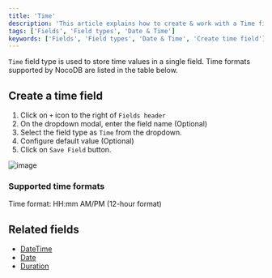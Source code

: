 ```yaml
---
title: 'Time'
description: 'This article explains how to create & work with a Time field.'
tags: ['Fields', 'Field types', 'Date & Time']
keywords: ['Fields', 'Field types', 'Date & Time', 'Create time field']
---
```



`Time` field type is used to store time values in a single field. Time formats supported by NocoDB are listed in the table below.

## Create a time field
1. Click on `+` icon to the right of `Fields header`
2. On the dropdown modal, enter the field name (Optional)
3. Select the field type as `Time` from the dropdown.
4. Configure default value (Optional)
5. Click on `Save Field` button.

![image](/img/v2/fields/types/time.png)


### Supported time formats
Time format: HH:mm AM/PM (12-hour format)

[//]: # (| Format    | Example    |)
[//]: # (|-----------|------------|)
[//]: # (| HH:mm:ss  | 12:45:30   |)
[//]: # (| HH:mm     | 14:20      |)

## Related fields
- [DateTime](010.date-time.md)
- [Date](020.date.md)
- [Duration](040.duration.md)